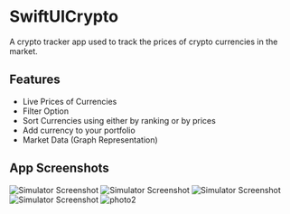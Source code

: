 # SwiftUICrypto

A crypto tracker app used to track the prices of crypto currencies in the market.

## Features
- Live Prices of Currencies
- Filter Option
- Sort Currencies using either by ranking or by prices
- Add currency to your portfolio
- Market Data (Graph Representation)

## App Screenshots
![Simulator Screenshot](https://github.com/PulkitDhirana1211/SwiftUICrypto/assets/54793200/2f62e81d-dede-4e8a-8b3c-8d423b4f611b)
![Simulator Screenshot](https://github.com/PulkitDhirana1211/SwiftUICrypto/assets/54793200/344dc99d-0290-4147-93ec-e734e76167f7)
![Simulator Screenshot](https://github.com/PulkitDhirana1211/SwiftUICrypto/assets/54793200/57fc037f-2942-4395-b83d-6e839baf7e5b)
![Simulator Screenshot](https://github.com/PulkitDhirana1211/SwiftUICrypto/assets/54793200/afffe2b7-1e4e-4f6b-8088-28ab691253f1)
![photo2](https://github.com/PulkitDhirana1211/SwiftUICrypto/assets/54793200/804bac36-921e-41ae-bb2b-0405615992d6)



